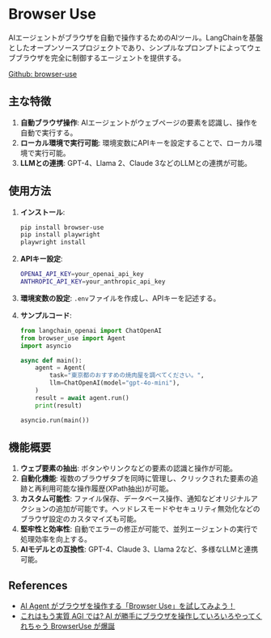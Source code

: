 # Browser Use

AIエージェントがブラウザを自動で操作するためのAIツール。LangChainを基盤としたオープンソースプロジェクトであり、シンプルなプロンプトによってウェブブラウザを完全に制御するエージェントを提供する。

[Github: browser-use](https://github.com/browser-use/browser-use)

## 主な特徴

1. **自動ブラウザ操作**: AIエージェントがウェブページの要素を認識し、操作を自動で実行する。
2. **ローカル環境で実行可能**: 環境変数にAPIキーを設定することで、ローカル環境で実行可能。
3. **LLMとの連携**: GPT-4、Llama 2、Claude 3などのLLMとの連携が可能。

## 使用方法

1. **インストール**:

   ```sh
   pip install browser-use
   pip install playwright
   playwright install
   ```

2. **APIキー設定**:

   ```sh
   OPENAI_API_KEY=your_openai_api_key
   ANTHROPIC_API_KEY=your_anthropic_api_key
   ```

3. **環境変数の設定**: `.env`ファイルを作成し、APIキーを記述する。

4. **サンプルコード**:

   ```python
   from langchain_openai import ChatOpenAI
   from browser_use import Agent
   import asyncio

   async def main():
       agent = Agent(
           task="東京都のおすすめの焼肉屋を調べてください。",
           llm=ChatOpenAI(model="gpt-4o-mini"),
       )
       result = await agent.run()
       print(result)

   asyncio.run(main())
   ```

## 機能概要

1. **ウェブ要素の抽出**: ボタンやリンクなどの要素の認識と操作が可能。
2. **自動化機能**: 複数のブラウザタブを同時に管理し、クリックされた要素の追跡と再利用可能な操作履歴(XPath抽出)が可能。
3. **カスタム可能性**: ファイル保存、データベース操作、通知などオリジナルアクションの追加が可能です。ヘッドレスモードやセキュリティ無効化などのブラウザ設定のカスタマイズも可能。
4. **堅牢性と効率性**: 自動でエラーの修正が可能で、並列エージェントの実行で処理効率を向上する。
5. **AIモデルとの互換性**: GPT-4、Claude 3、Llama 2など、多様なLLMと連携可能。

## References

- [AI Agent がブラウザを操作する「Browser Use」を試してみよう！](https://note.com/jolly_dahlia842/n/nb09c594eae7f)
- [これはもう実質 AGI では? AI が勝手にブラウザを操作していろいろやってくれちゃう BrowserUse が爆誕](https://note.com/shi3zblog/n/n960fc72b36e9)
